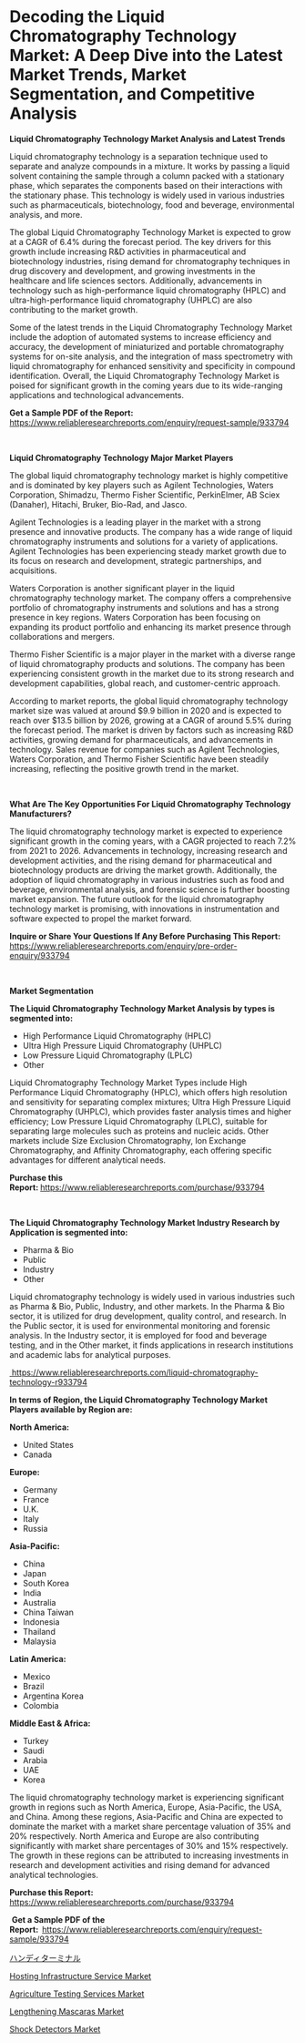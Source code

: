 <p><h1>Decoding the Liquid Chromatography Technology Market: A Deep Dive into the Latest Market Trends, Market Segmentation, and Competitive Analysis</h1></p><p><strong>Liquid Chromatography Technology Market Analysis and Latest Trends</strong></p>
<p><p>Liquid chromatography technology is a separation technique used to separate and analyze compounds in a mixture. It works by passing a liquid solvent containing the sample through a column packed with a stationary phase, which separates the components based on their interactions with the stationary phase. This technology is widely used in various industries such as pharmaceuticals, biotechnology, food and beverage, environmental analysis, and more.</p><p>The global Liquid Chromatography Technology Market is expected to grow at a CAGR of 6.4% during the forecast period. The key drivers for this growth include increasing R&D activities in pharmaceutical and biotechnology industries, rising demand for chromatography techniques in drug discovery and development, and growing investments in the healthcare and life sciences sectors. Additionally, advancements in technology such as high-performance liquid chromatography (HPLC) and ultra-high-performance liquid chromatography (UHPLC) are also contributing to the market growth.</p><p>Some of the latest trends in the Liquid Chromatography Technology Market include the adoption of automated systems to increase efficiency and accuracy, the development of miniaturized and portable chromatography systems for on-site analysis, and the integration of mass spectrometry with liquid chromatography for enhanced sensitivity and specificity in compound identification. Overall, the Liquid Chromatography Technology Market is poised for significant growth in the coming years due to its wide-ranging applications and technological advancements.</p></p>
<p><strong>Get a Sample PDF of the Report:&nbsp;</strong> <a href="https://www.reliableresearchreports.com/enquiry/request-sample/933794">https://www.reliableresearchreports.com/enquiry/request-sample/933794</a></p>
<p>&nbsp;</p>
<p><strong>Liquid Chromatography Technology Major Market Players</strong></p>
<p><p>The global liquid chromatography technology market is highly competitive and is dominated by key players such as Agilent Technologies, Waters Corporation, Shimadzu, Thermo Fisher Scientific, PerkinElmer, AB Sciex (Danaher), Hitachi, Bruker, Bio-Rad, and Jasco.</p><p>Agilent Technologies is a leading player in the market with a strong presence and innovative products. The company has a wide range of liquid chromatography instruments and solutions for a variety of applications. Agilent Technologies has been experiencing steady market growth due to its focus on research and development, strategic partnerships, and acquisitions.</p><p>Waters Corporation is another significant player in the liquid chromatography technology market. The company offers a comprehensive portfolio of chromatography instruments and solutions and has a strong presence in key regions. Waters Corporation has been focusing on expanding its product portfolio and enhancing its market presence through collaborations and mergers.</p><p>Thermo Fisher Scientific is a major player in the market with a diverse range of liquid chromatography products and solutions. The company has been experiencing consistent growth in the market due to its strong research and development capabilities, global reach, and customer-centric approach.</p><p>According to market reports, the global liquid chromatography technology market size was valued at around $9.9 billion in 2020 and is expected to reach over $13.5 billion by 2026, growing at a CAGR of around 5.5% during the forecast period. The market is driven by factors such as increasing R&D activities, growing demand for pharmaceuticals, and advancements in technology. Sales revenue for companies such as Agilent Technologies, Waters Corporation, and Thermo Fisher Scientific have been steadily increasing, reflecting the positive growth trend in the market.</p></p>
<p>&nbsp;</p>
<p><strong>What Are The Key Opportunities For Liquid Chromatography Technology Manufacturers?</strong></p>
<p><p>The liquid chromatography technology market is expected to experience significant growth in the coming years, with a CAGR projected to reach 7.2% from 2021 to 2026. Advancements in technology, increasing research and development activities, and the rising demand for pharmaceutical and biotechnology products are driving the market growth. Additionally, the adoption of liquid chromatography in various industries such as food and beverage, environmental analysis, and forensic science is further boosting market expansion. The future outlook for the liquid chromatography technology market is promising, with innovations in instrumentation and software expected to propel the market forward.</p></p>
<p><strong>Inquire or Share Your Questions If Any Before Purchasing This Report:</strong> <a href="https://www.reliableresearchreports.com/enquiry/pre-order-enquiry/933794">https://www.reliableresearchreports.com/enquiry/pre-order-enquiry/933794</a></p>
<p>&nbsp;</p>
<p><strong>Market Segmentation</strong></p>
<p><strong>The Liquid Chromatography Technology Market Analysis by types is segmented into:</strong></p>
<p><ul><li>High Performance Liquid Chromatography (HPLC)</li><li>Ultra High Pressure Liquid Chromatography (UHPLC)</li><li>Low Pressure Liquid Chromatography (LPLC)</li><li>Other</li></ul></p>
<p><p>Liquid Chromatography Technology Market Types include High Performance Liquid Chromatography (HPLC), which offers high resolution and sensitivity for separating complex mixtures; Ultra High Pressure Liquid Chromatography (UHPLC), which provides faster analysis times and higher efficiency; Low Pressure Liquid Chromatography (LPLC), suitable for separating large molecules such as proteins and nucleic acids. Other markets include Size Exclusion Chromatography, Ion Exchange Chromatography, and Affinity Chromatography, each offering specific advantages for different analytical needs.</p></p>
<p><strong>Purchase this Report:&nbsp;</strong><a href="https://www.reliableresearchreports.com/purchase/933794">https://www.reliableresearchreports.com/purchase/933794</a></p>
<p>&nbsp;</p>
<p><strong>The Liquid Chromatography Technology Market Industry Research by Application is segmented into:</strong></p>
<p><ul><li>Pharma & Bio</li><li>Public</li><li>Industry</li><li>Other</li></ul></p>
<p><p>Liquid chromatography technology is widely used in various industries such as Pharma & Bio, Public, Industry, and other markets. In the Pharma & Bio sector, it is utilized for drug development, quality control, and research. In the Public sector, it is used for environmental monitoring and forensic analysis. In the Industry sector, it is employed for food and beverage testing, and in the Other market, it finds applications in research institutions and academic labs for analytical purposes.</p></p>
<p><a href="https://www.reliableresearchreports.com/liquid-chromatography-technology-r933794">&nbsp;https://www.reliableresearchreports.com/liquid-chromatography-technology-r933794</a></p>
<p><strong>In terms of Region, the Liquid Chromatography Technology Market Players available by Region are:</strong></p>
<p>
    <p> <strong> North America: </strong>
        <ul>
            <li>United States</li>
            <li>Canada</li>
        </ul>
        </p> 
    <p> <strong> Europe: </strong>
        <ul>
            <li>Germany</li>
            <li>France</li>
            <li>U.K.</li>
            <li>Italy</li>
            <li>Russia</li>
        </ul>
        </p> 
    <p> <strong> Asia-Pacific: </strong>
        <ul>
            <li>China</li>
            <li>Japan</li>
            <li>South Korea</li>
            <li>India</li>
            <li>Australia</li>
            <li>China Taiwan</li>
            <li>Indonesia</li>
            <li>Thailand</li>
            <li>Malaysia</li>
        </ul>
        </p> 
    <p> <strong> Latin America: </strong>
        <ul>
            <li>Mexico</li>
            <li>Brazil</li>
            <li>Argentina Korea</li>
            <li>Colombia</li>
        </ul>
        </p> 
    <p> <strong> Middle East & Africa: </strong>
        <ul>
            <li>Turkey</li>
            <li>Saudi</li>
            <li>Arabia</li>
            <li>UAE</li>
            <li>Korea</li>
        </ul>
    </p>
    </p>
<p><p>The liquid chromatography technology market is experiencing significant growth in regions such as North America, Europe, Asia-Pacific, the USA, and China. Among these regions, Asia-Pacific and China are expected to dominate the market with a market share percentage valuation of 35% and 20% respectively. North America and Europe are also contributing significantly with market share percentages of 30% and 15% respectively. The growth in these regions can be attributed to increasing investments in research and development activities and rising demand for advanced analytical technologies.</p></p>
<p><strong>Purchase this Report: </strong><a href="https://www.reliableresearchreports.com/purchase/933794">https://www.reliableresearchreports.com/purchase/933794</a></p>
<p>&nbsp;<strong>Get a Sample PDF of the Report:&nbsp;&nbsp;</strong><a href="https://www.reliableresearchreports.com/enquiry/request-sample/933794">https://www.reliableresearchreports.com/enquiry/request-sample/933794</a></p>
<p><strong></strong></p>
<p><p><a href="https://medium.com/@jarredmertz53/%E3%83%8F%E3%83%B3%E3%83%87%E3%82%A3%E7%AB%AF%E6%9C%AB%E5%B8%82%E5%A0%B4%E8%A6%8F%E6%A8%A1-%E5%B8%82%E5%A0%B4%E8%A6%8B%E9%80%9A%E3%81%97%E3%81%A8%E5%B8%82%E5%A0%B4%E4%BA%88%E6%B8%AC-2024%E5%B9%B4%E3%81%8B%E3%82%892031%E5%B9%B4%E3%81%BE%E3%81%A7-f3ed43fdf078">ハンディターミナル</a></p><p><a href="https://github.com/SashaBeier2023/Market-Research-Report-List-1/blob/main/hosting-infrastructure-service-market.md">Hosting Infrastructure Service Market</a></p><p><a href="https://github.com/singletonthaxterkelliehr2df/Market-Research-Report-List-2/blob/main/agriculture-testing-services-market.md">Agriculture Testing Services Market</a></p><p><a href="https://www.linkedin.com/pulse/decoding-lengthening-mascaras-market-metrics-share-trends-growth-posfe">Lengthening Mascaras Market</a></p><p><a href="https://www.linkedin.com/pulse/shock-detectors-market-share-evolution-growth-trends-15bhc">Shock Detectors Market</a></p></p>